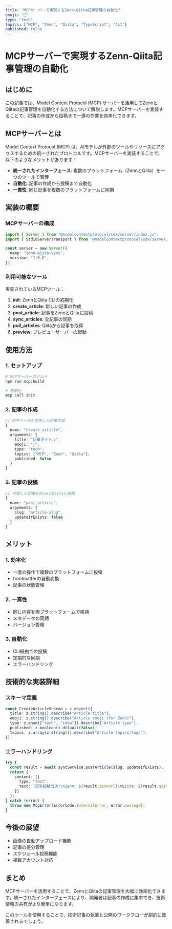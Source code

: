 ```yaml
---
title: "MCPサーバーで実現するZenn-Qiita記事管理の自動化"
emoji: "🔧"
type: "tech"
topics: ["MCP", "Zenn", "Qiita", "TypeScript", "CLI"]
published: false
---
```


# MCPサーバーで実現するZenn-Qiita記事管理の自動化

## はじめに

この記事では、Model Context Protocol (MCP) サーバーを活用してZennとQiitaの記事管理を自動化する方法について解説します。MCPサーバーを実装することで、記事の作成から投稿まで一連の作業を効率化できます。

## MCPサーバーとは

Model Context Protocol (MCP) は、AIモデルが外部のツールやリソースにアクセスするための統一されたプロトコルです。MCPサーバーを実装することで、以下のようなメリットがあります：

- **統一されたインターフェース**: 複数のプラットフォーム（ZennとQiita）を一つのツールで管理
- **自動化**: 記事の作成から投稿まで自動化
- **一貫性**: 同じ記事を複数のプラットフォームに同期

## 実装の概要

### MCPサーバーの構成

```typescript
import { Server } from "@modelcontextprotocol/sdk/server/index.js";
import { StdioServerTransport } from "@modelcontextprotocol/sdk/server/stdio.js";

const server = new Server({
  name: "zenn-qiita-sync",
  version: "1.0.0",
});
```

### 利用可能なツール

実装されているMCPツール：

1. **init**: ZennとQiita CLIの初期化
2. **create_article**: 新しい記事の作成
3. **post_article**: 記事をZennとQiitaに投稿
4. **sync_articles**: 全記事の同期
5. **pull_articles**: Qiitaから記事を取得
6. **preview**: プレビューサーバーの起動

## 使用方法

### 1. セットアップ

```bash
# MCPサーバーのビルド
npm run mcp:build

# 初期化
mcp call init
```

### 2. 記事の作成

```typescript
// MCPツールを使用した記事作成
{
  name: "create_article",
  arguments: {
    title: "記事タイトル",
    emoji: "🔧",
    type: "tech",
    topics: ["MCP", "Zenn", "Qiita"],
    published: false
  }
}
```

### 3. 記事の投稿

```typescript
// 作成した記事をZennとQiitaに投稿
{
  name: "post_article", 
  arguments: {
    slug: "article-slug",
    updateIfExists: false
  }
}
```

## メリット

### 1. 効率化
- 一度の操作で複数のプラットフォームに投稿
- frontmatterの自動変換
- 記事の状態管理

### 2. 一貫性
- 同じ内容を両プラットフォームで維持
- メタデータの同期
- バージョン管理

### 3. 自動化
- CLI経由での投稿
- 定期的な同期
- エラーハンドリング

## 技術的な実装詳細

### スキーマ定義

```typescript
const CreateArticleSchema = z.object({
  title: z.string().describe("Article title"),
  emoji: z.string().describe("Article emoji (for Zenn)"),
  type: z.enum(["tech", "idea"]).describe("Article type"),
  published: z.boolean().default(false),
  topics: z.array(z.string()).describe("Article topics/tags"),
});
```

### エラーハンドリング

```typescript
try {
  const result = await syncService.postArticle(slug, updateIfExists);
  return {
    content: [{
      type: "text",
      text: `記事投稿成功!\nZenn: ${result.zennUrl}\nQiita: ${result.qiitaUrl}`
    }]
  };
} catch (error) {
  throw new McpError(ErrorCode.InternalError, error.message);
}
```

## 今後の展望

- 画像の自動アップロード機能
- 記事の差分管理
- スケジュール投稿機能
- 複数アカウント対応

## まとめ

MCPサーバーを活用することで、ZennとQiitaの記事管理を大幅に効率化できます。統一されたインターフェースにより、開発者は記事の作成に集中でき、技術情報の共有がより簡単になります。

このツールを使用することで、技術記事の執筆と公開のワークフローが劇的に改善されるでしょう。 